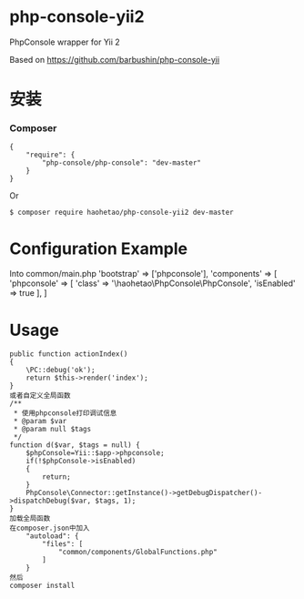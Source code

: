 # php-console-yii2
PhpConsole wrapper for Yii 2

Based on https://github.com/barbushin/php-console-yii
# 安装

### Composer

	{
		"require": {
			"php-console/php-console": "dev-master"
		}
	}

Or

	$ composer require haohetao/php-console-yii2 dev-master
# Configuration Example
Into common/main.php
    'bootstrap' => ['phpconsole'],
    'components' => [
        'phpconsole' => [
            'class' => '\haohetao\PhpConsole\PhpConsole',
            'isEnabled' => true
        ],
    ]

# Usage

    public function actionIndex()
    {
        \PC::debug('ok');
        return $this->render('index');
    }
    或者自定义全局函数
    /**
     * 使用phpconsole打印调试信息
     * @param $var
     * @param null $tags
     */
    function d($var, $tags = null) {
        $phpConsole=Yii::$app->phpconsole;
        if(!$phpConsole->isEnabled)
        {
            return;
        }
        PhpConsole\Connector::getInstance()->getDebugDispatcher()->dispatchDebug($var, $tags, 1);
    }
    加载全局函数
    在composer.json中加入
        "autoload": {
            "files": [
                "common/components/GlobalFunctions.php"
            ]
        }
    然后
    composer install